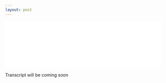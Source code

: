 ```yaml
---
layout: post
---
```


<iframe width="100%" src="//www.youtube.com/embed/nwSwPYKPgEY?rel=0&showinfo=0" frameborder="0" allowfullscreen></iframe>

Transcript will be coming soon
